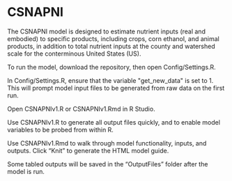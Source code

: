 # CSNAPNI
The CSNAPNI model is designed to estimate nutrient inputs (real and embodied) to specific products, including crops, corn ethanol, and animal products, 
in addition to total nutrient inputs at the county and watershed scale for the conterminous United States (US).

To run the model, download the repository, then open Config/Settings.R.

In Config/Settings.R, ensure that the variable "get_new_data" is set to 1. This will prompt model input files to be generated from raw data on the first run.

Open CSNAPNIv1.R or CSNAPNIv1.Rmd in R Studio.

Use CSNAPNIv1.R to generate all output files quickly, and to enable model variables to be probed from within R.

Use CSNAPNIv1.Rmd to walk through model functionality, inputs, and outputs. Click “Knit” to generate the HTML model guide.

Some tabled outputs will be saved in the “OutputFiles” folder after the model is run.
